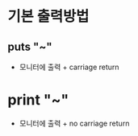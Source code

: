 # 기본 출력방법



## puts "~"

-   모니터에 출력 + carriage return



# print "~"

-   모니터에 출력 + no carriage return